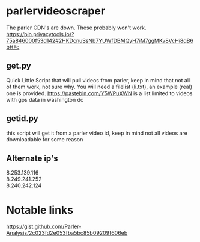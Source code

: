 # parlervideoscraper
The parler CDN's are down. These probably won't work.
https://bin.privacytools.io/?75a846000f53d142#2HKDcnuSsNb7YUWfDBMQyH7iM7ggMKv8VcHi8qB6bHFc
## get.py
Quick Little Script that will pull videos from parler, keep in mind that not all of them work, not sure why. You will need a filelist (li.txt), an example (real) one is provided.
https://pastebin.com/Y5WPuXWN is a list limited to videos with gps data in washington dc
## getid.py
this script will get it from a parler video id, keep in mind not all videos are downloadable for some reason
## Alternate ip's
8.253.139.116  	
8.249.241.252  	
8.240.242.124  

# Notable links

https://gist.github.com/Parler-Analysis/2c023fd2e053fba5bc85b09209f606eb

